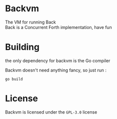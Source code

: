 # Backvm
The VM for running Back   
Back is a Concurrent Forth implementation, have fun

# Building
the only dependency for backvm is the Go compiler

Backvm doesn't need anything fancy, so just run :
```shell
go build
```

# License
Backvm is licensed under the `GPL-3.0` license
